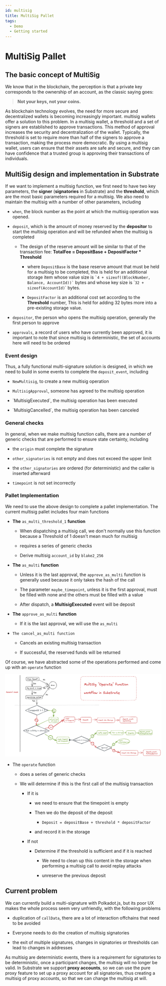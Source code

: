 ```yaml
---
id: multisig
title: MultiSig Pallet
tags:
  - Demo
  - Getting started
---
```


# MultiSig Pallet

## The basic concept of MultiSig

We know that in the blockchain, the perception is that a private key corresponds to the ownership of an account, as the classic saying goes:

> **Not your keys, not your coins.**

As blockchain technology evolves, the need for more secure and decentralized wallets is becoming increasingly important. multisig wallets offer a solution to this problem. In a multisig wallet, a threshold and a set of signers are established to approve transactions. This method of approval increases the security and decentralization of the wallet. Typically, the threshold is set to require more than half of the signers to approve a transaction, making the process more democratic. By using a multisig wallet, users can ensure that their assets are safe and secure, and they can have confidence that a trusted group is approving their transactions of individuals.

## MultiSig design and implementation in Substrate

If we want to implement a multisig function, we first need to have two key parameters, the **signer** (**signatories** in Substrate) and the **threshold**, which are the most basic parameters required for a multisig. We also need to maintain the multisig with a number of other parameters, including

* `when`, the block number as the point at which the multisig operation was opened.

* `deposit`, which is the amount of money reserved by the **depositor** to start the multisig operation and will be refunded when the multisig is completed

  * The design of the reserve amount will be similar to that of the transaction fee: **TotalFee = DepositBase + DepositFactor \* Threshold**

    * where `DepositBase` is the base reserve amount that must be held for a multisig to be completed, this is held for an additional storage item whose value size is `` `4 + sizeof((BlockNumber, Balance, AccountId))` `` bytes and whose key size is \``32 + sizeof(AccountId)`\` bytes.

    * `DepositFactor` is an additional cost set according to the **Threshold** number, This is held for adding 32 bytes more into a pre-existing storage value.

* `depositor`, the person who opens the multisig operation, generally the first person to approve

* `approvals`, a record of users who have currently been approved, it is important to note that since multisig is deterministic, the set of accounts here will need to be ordered

### Event design

Thus, a fully functional multi-signature solution is designed, in which we need to build in some events to complete the `deposit_event`, including

* `NewMultisig`, to create a new multisig operation

* `MultisigApproval`, someone has agreed to the multisig operation

* \`MultisigExecuted\`, the multisig operation has been executed

* \`MultisigCancelled\`, the multisig operation has been canceled

### General checks

In general, when we make multisig function calls, there are a number of generic checks that are performed to ensure state certainty, including

* the `origin` must complete the signature

* `other_signatories` is not empty and does not exceed the upper limit

* the `other_signatories` are ordered (for deterministic) and the caller is inserted afterward

* `timepoint` is not set incorrectly

### Pallet Implementation

We need to use the above design to complete a pallet implementation. The current multisig pallet includes four main functions

* **The** `as_multi_threshold_1` **function**

  * When dispatching a multisig call, we don't normally use this function because a Threshold of 1 doesn't mean much for multisig

  * requires a series of generic checks

  * Derive multisig `account_id` by `blake2_256`

* **The** `as_multi` **function**

  * Unless it is the last approval, the `approve_as_multi` function is generally used because it only takes the hash of the call

  * The parameter `maybe_timepoint`, unless it is the first approval, must be filled with none and the others must be filled with a value

  * After dispatch, a **MultisigExecuted** event will be deposit

* **The** `approve_as_multi` **function**

  * If it is the last approval, we will use the `as_multi`

* `The cancel_as_multi function`

  * Cancels an existing multisig transaction

  * If successful, the reserved funds will be returned

Of course, we have abstracted some of the operations performed and come up with an `operate` function

![MultiSig workflow](./img/multisig.jpg)

* The `operate` function

  * does a series of generic checks

  * We will determine if this is the first call of the multisig transaction

    * If it is

      * we need to ensure that the timepoint is empty

      * Then we do the deposit of the deposit

        * `Deposit = depositBase + threshold * depositFactor`

      * and record it in the storage

    * If not

      * Determine if the threshold is sufficient and if it is reached

        * We need to clean up this content in the storage when performing a multisig call to avoid replay attacks

        * unreserve the previous deposit

## Current problem

We can currently build a multi-signature with Polkadot.js, but its poor UX makes the whole process seem very unfriendly, with the following problems

* duplication of `callData`, there are a lot of interaction offchains that need to be avoided

* Everyone needs to do the creation of multisig signatories

* the exit of multiple signatures, changes in signatories or thresholds can lead to changes in addresses

As multisig are deterministic events, there is a requirement for signatories to be deterministic, once a participant changes, the multisig will no longer be valid. In Substrate we support **proxy accounts**, so we can use the pure proxy feature to set up a proxy account for all signatories, thus creating a multisig of proxy accounts, so that we can change the multisig at will.
